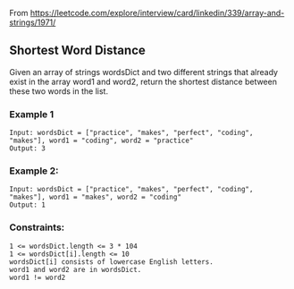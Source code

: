 From <https://leetcode.com/explore/interview/card/linkedin/339/array-and-strings/1971/>

## Shortest Word Distance

Given an array of strings wordsDict and two different strings that already exist in the array word1 and word2, return the shortest distance between these two words in the list.



### Example 1
```
Input: wordsDict = ["practice", "makes", "perfect", "coding", "makes"], word1 = "coding", word2 = "practice"
Output: 3
```

### Example 2:

```
Input: wordsDict = ["practice", "makes", "perfect", "coding", "makes"], word1 = "makes", word2 = "coding"
Output: 1
```

### Constraints:

```
1 <= wordsDict.length <= 3 * 104
1 <= wordsDict[i].length <= 10
wordsDict[i] consists of lowercase English letters.
word1 and word2 are in wordsDict.
word1 != word2
```
